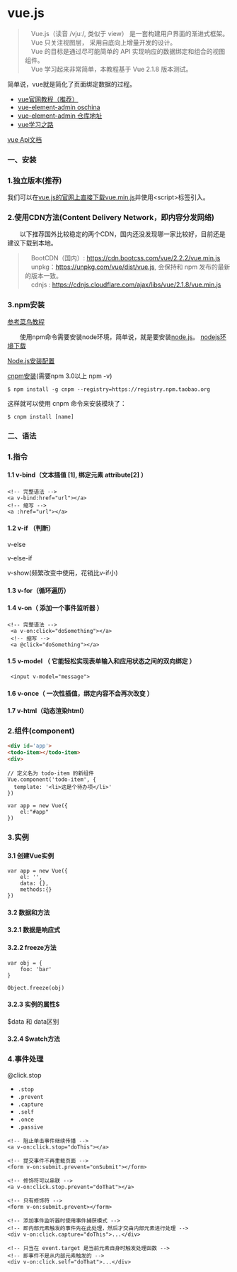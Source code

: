 # vue.js
> 　Vue.js（读音 /vjuː/, 类似于 view） 是一套构建用户界面的渐进式框架。<br>
　Vue 只关注视图层， 采用自底向上增量开发的设计。<br>
　Vue 的目标是通过尽可能简单的 API 实现响应的数据绑定和组合的视图组件。<br>
　Vue 学习起来非常简单，本教程基于 Vue 2.1.8 版本测试。<br>

简单说，vue就是简化了页面绑定数据的过程。

* [vue官网教程（推荐）](https://cn.vuejs.org/v2/guide/installation.html)
* [vue-element-admin oschina](https://www.oschina.net/p/vue-element-admin)
* [vue-element-admin 仓库地址](https://github.com/PanJiaChen/vue-element-admin)
* [vue学习之路](https://github.com/PanJiaChen/vue-element-admin/wiki)

[vue Api文档](https://cn.vuejs.org/v2/api/#%E9%80%89%E9%A1%B9-%E6%95%B0%E6%8D%AE)


### 一、安装
### 1.独立版本(推荐)<br>
我们可以在[vue.js的官网上直接下载vue.min.js](http://vuejs.org/js/vue.min.js)并使用<script\>标签引入。

### 2.使用CDN方法(Content Delivery Network，即内容分发网络)<br>
　　以下推荐国外比较稳定的两个CDN，国内还没发现哪一家比较好，目前还是建议下载到本地。<br>
>　BootCDN（国内）: https://cdn.bootcss.com/vue/2.2.2/vue.min.js<br>
>　unpkg：https://unpkg.com/vue/dist/vue.js, 会保持和 npm 发布的最新的版本一致。<br>
>　cdnjs : https://cdnjs.cloudflare.com/ajax/libs/vue/2.1.8/vue.min.js<br>

### 3.npm安装
[参考菜鸟教程](http://www.runoob.com/vue2/vue-install.html)

　　使用npm命令需要安装node环境，简单说，就是要安装[node.js](https://www.ibm.com/developerworks/cn/opensource/os-nodejs/index.html?ca=drs#ibm-pcon)。
[nodejs环境下载](https://nodejs.org/en/download/)

[Node.js安装配置](http://www.runoob.com/nodejs/nodejs-install-setup.html)

[cnpm安装]( http://www.runoob.com/nodejs/nodejs-npm.html#taobaonpm)(需要npm 3.0以上 npm -v)

```
$ npm install -g cnpm --registry=https://registry.npm.taobao.org
```

这样就可以使用 cnpm 命令来安装模块了：

```
$ cnpm install [name]
```



### 二、语法

### 1.指令

#### 1.1 v-bind（文本插值 [1], 绑定元素 attribute[2] ）
```
<!-- 完整语法 -->
<a v-bind:href="url"></a>
<!-- 缩写 -->
<a :href="url"></a>
```

#### 1.2 v-if （判断）

v-else

v-else-if

v-show(频繁改变中使用，花销比v-if小)

#### 1.3 v-for（循环遍历）



#### 1.4 v-on（ 添加一个事件监听器 ）
```
<!-- 完整语法 -->
 <a v-on:click="doSomething"></a>
 <!-- 缩写 -->
 <a @click="doSomething"></a>
```

#### 1.5 v-model （ 它能轻松实现表单输入和应用状态之间的双向绑定 ）

```
 <input v-model="message"> 
```

#### 1.6 v-once（ 一次性插值，绑定内容不会再次改变 ）

#### 1.7 v-html（动态渲染html）



### 2.组件(component)

```html
<div id='app'>
<todo-item></todo-item>
<div>
```

```vue
// 定义名为 todo-item 的新组件
Vue.component('todo-item', {
  template: '<li>这是个待办项</li>'
})

var app = new Vue({
	el:"#app"
})
```



### 3.实例

#### 3.1 创建Vue实例

```vue
var app = new Vue({
	el: '',
	data: {},
	methods:{}
})
```

#### 3.2 数据和方法

#### 3.2.1 数据是响应式

#### 3.2.2 freeze方法

```
var obj = { 
	foo: 'bar'
} 

Object.freeze(obj)
```

#### 3.2.3 实例的属性$

$data 和 data区别

#### 3.2.4 $watch方法



### 4.事件处理

@click.stop

- `.stop`
- `.prevent`
- `.capture`
- `.self`
- `.once`
- `.passive`

```
<!-- 阻止单击事件继续传播 -->
<a v-on:click.stop="doThis"></a>

<!-- 提交事件不再重载页面 -->
<form v-on:submit.prevent="onSubmit"></form>

<!-- 修饰符可以串联 -->
<a v-on:click.stop.prevent="doThat"></a>

<!-- 只有修饰符 -->
<form v-on:submit.prevent></form>

<!-- 添加事件监听器时使用事件捕获模式 -->
<!-- 即内部元素触发的事件先在此处理，然后才交由内部元素进行处理 -->
<div v-on:click.capture="doThis">...</div>

<!-- 只当在 event.target 是当前元素自身时触发处理函数 -->
<!-- 即事件不是从内部元素触发的 -->
<div v-on:click.self="doThat">...</div>
```

